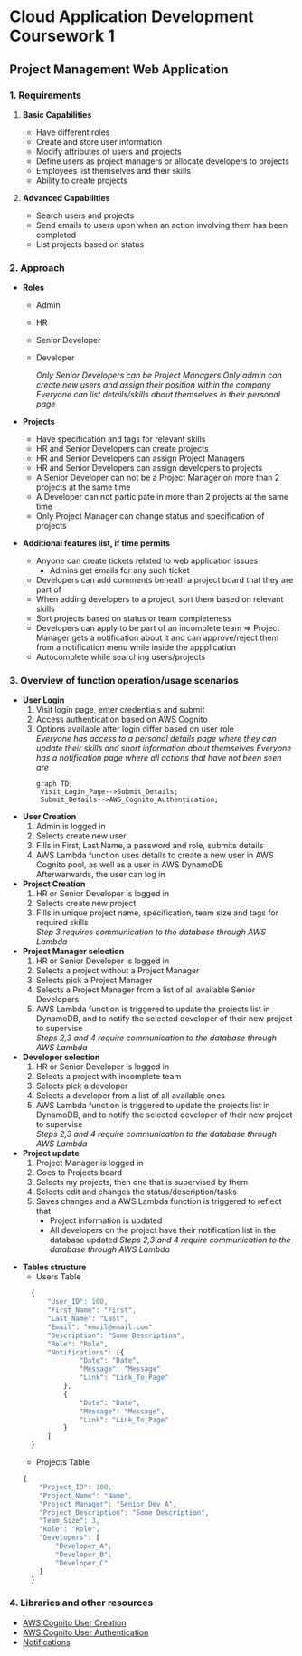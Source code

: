 # Cloud Application Development Coursework 1

## Project Management Web Application

### 1. Requirements

1.  **Basic Capabilities**

    -   Have different roles
    -   Create and store user information
    -   Modify attributes of users and projects
    -   Define users as project managers or allocate developers to projects
    -   Employees list themselves and their skills
    -   Ability to create projects

2.  **Advanced Capabilities**
    -   Search users and projects
    -   Send emails to users upon when an action involving them has been completed
    -   List projects based on status

### 2. Approach

-   **Roles**

    -   Admin
    -   HR
    -   Senior Developer
    -   Developer

        _Only Senior Developers can be Project Managers_
        _Only admin can create new users and assign their position within the company_
        _Everyone can list details/skills about themselves in their personal page_

-   **Projects**

    -   Have specification and tags for relevant skills
    -   HR and Senior Developers can create projects
    -   HR and Senior Developers can assign Project Managers
    -   HR and Senior Developers can assign developers to projects
    -   A Senior Developer can not be a Project Manager on more than 2 projects at the same time
    -   A Developer can not participate in more than 2 projects at the same time
    -   Only Project Manager can change status and specification of projects

-   **Additional features list, if time permits**
    -   Anyone can create tickets related to web application issues
        -   Admins get emails for any such ticket
    -   Developers can add comments beneath a project board that they are part of
    -   When adding developers to a project, sort them based on relevant skills
    -   Sort projects based on status or team completeness
    -   Developers can apply to be part of an incomplete team => Project Manager gets a notification about it and can approve/reject them from a notification menu while inside the appplication
    -   Autocomplete while searching users/projects
            

### 3. Overview of function operation/usage scenarios

-   **User Login**
    1.  Visit login page, enter credentials and submit
    2.  Access authentication based on AWS Cognito
    3.  Options available after login differ based on user role  
        _Everyone has access to a personal details page where they can update their skills and short information about themselves_
        _Everyone has a notification page where all actions that have not been seen are_
        ```mermaid
        graph TD;
         Visit_Login_Page-->Submit_Details;
         Submit_Details-->AWS_Cognito_Authentication;
        ```
-   **User Creation**
    1.  Admin is logged in
    2.  Selects create new user
    3.  Fills in First, Last Name, a password and role, submits details
    4.  AWS Lambda function uses details to create a new user in AWS Cognito pool, as well as a user in AWS DynamoDB  
            Afterwarwards, the user can log in
-   **Project Creation**
    1.  HR or Senior Developer is logged in
    2.  Selects create new project
    3.  Fills in unique project name, specification, team size and tags for required skills  
            _Step 3 requires communication to the database through AWS Lambda_
-   **Project Manager selection**
    1.  HR or Senior Developer is logged in 
    2.  Selects a project without a Project Manager
    3.  Selects pick a Project Manager
    4.  Selects a Project Manager from a list of all available Senior Developers
    5.  AWS Lambda function is triggered to update the projects list in DynamoDB, and to notify the selected developer of their new project to supervise  
            _Steps 2,3 and 4 require communication to the database through AWS Lambda_
-   **Developer selection**
    1.  HR or Senior Developer is logged in 
    2.  Selects a project with incomplete team
    3.  Selects pick a developer
    4.  Selects a developer from a list of all available ones
    5.  AWS Lambda function is triggered to update the projects list in DynamoDB, and to notify the selected developer of their new project to supervise  
            _Steps 2,3 and 4 require communication to the database through AWS Lambda_
-   **Project update**
    1.  Project Manager is logged in
    2.  Goes to Projects board
    3.  Selects my projects, then one that is supervised by them
    4.  Selects edit and changes the status/description/tasks
    5.  Saves changes and a AWS Lambda function is triggered to reflect that
        * Project information is updated
        * All developers on the project have their notification list in the database updated 
        _Steps 2,3 and 4 require communication to the database through AWS Lambda_

* **Tables structure**
    * Users Table
    ```js
      {
          "User_ID": 100,
          "First_Name": "First",
          "Last_Name": "Last",
          "Email": "email@email.com"
          "Description": "Some Description",
          "Role": "Role",
          "Notifications": [{
                  "Date": "Date",
                  "Message": "Message"
                  "Link": "Link_To_Page"
              },
              {
                  "Date": "Date",
                  "Message": "Message",
                  "Link": "Link_To_Page"
              }
          ]
      }
    ```
    * Projects Table
    ```js
    {
        "Project_ID": 100,
        "Project_Name": "Name",
        "Project_Manager": "Senior_Dev_A",
        "Project_Description": "Some Description",
        "Team_Size": 3,
        "Role": "Role",
        "Developers": [
            "Developer_A",
            "Developer_B",
            "Developer_C"
        ]
      }
    ```
### 4. Libraries and other resources
* [AWS Cognito User Creation](https://docs.aws.amazon.com/cognito/latest/developerguide/using-amazon-cognito-user-identity-pools-javascript-examples.html)
* [AWS Cognito User Authentication](https://docs.aws.amazon.com/cognito/latest/developerguide/using-amazon-cognito-identity-user-pools-javascript-example-authenticating-admin-created-user.html)
* [Notifications](https://github.com/jacob-meacham/angular-notification-icons)
